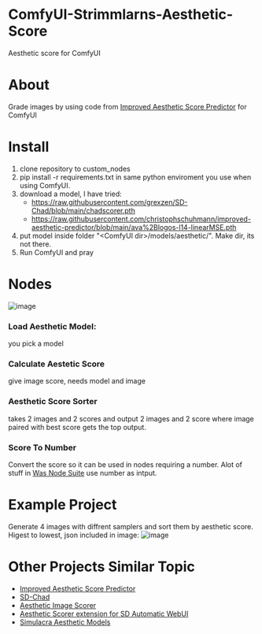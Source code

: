 # ComfyUI-Strimmlarns-Aesthetic-Score
Aesthetic score for ComfyUI

# About
Grade images by using code from [Improved Aesthetic Score Predictor](https://github.com/christophschuhmann/improved-aesthetic-predictor) for ComfyUI

# Install
  1. clone repository to custom_nodes
  2. pip install -r requirements.txt in same python enviroment you use when using ComfyUI.
  3. download a model, I have tried: 
      *    https://raw.githubusercontent.com/grexzen/SD-Chad/blob/main/chadscorer.pth
      *    https://raw.githubusercontent.com/christophschuhmann/improved-aesthetic-predictor/blob/main/ava%2Blogos-l14-linearMSE.pth
  4. put model inside folder "\<ComfyUI dir>/models/aesthetic/". Make dir, its not there. 
  5. Run ComfyUI and pray

# Nodes

![image](https://raw.githubusercontent.com/strimmlarn/ComfyUI_Strimmlarns_aesthetic_score/main/example/nodes.png)

### Load Aesthetic Model:
you pick a model

### Calculate Aestetic Score 
give image score, needs model and image

### Aesthetic Score Sorter
takes 2 images and 2 scores and output 2 images and 2 score where image paired with best score gets the top output. 

### Score To Number
Convert the score so it can be used in nodes requiring a number. Alot of stuff in [Was Node Suite](https://github.com/WASasquatch/was-node-suite-comfyui/]) use number as intput. 


# Example Project
Generate 4 images with diffrent samplers and sort them by aesthetic score. Higest to lowest, json included in image:
  ![image](https://raw.githubusercontent.com/strimmlarn/ComfyUI_Strimmlarns_aesthetic_score/main/example/sort4imagestoptobotton.png)

# Other Projects Similar Topic
  * [Improved Aesthetic Score Predictor](https://github.com/christophschuhmann/improved-aesthetic-predictor) 
  * [SD-Chad](https://github.com/grexzen/SD-Chad)
  * [Aesthetic Image Scorer](https://github.com/tsngo/stable-diffusion-webui-aesthetic-image-scorer)
  * [Aesthetic Scorer extension for SD Automatic WebUI](https://github.com/vladmandic/sd-extension-aesthetic-scorer)
  * [Simulacra Aesthetic Models ](https://github.com/crowsonkb/simulacra-aesthetic-models)